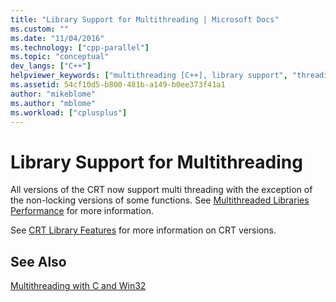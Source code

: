 ```yaml
---
title: "Library Support for Multithreading | Microsoft Docs"
ms.custom: ""
ms.date: "11/04/2016"
ms.technology: ["cpp-parallel"]
ms.topic: "conceptual"
dev_langs: ["C++"]
helpviewer_keywords: ["multithreading [C++], library support", "threading [C++], library support"]
ms.assetid: 54cf10d5-b800-481b-a149-b0ee373f41a1
author: "mikeblome"
ms.author: "mblome"
ms.workload: ["cplusplus"]
---
```

# Library Support for Multithreading
All versions of the CRT now support multi threading with the exception of the non-locking versions of some functions. See [Multithreaded Libraries Performance](../c-runtime-library/multithreaded-libraries-performance.md) for more information.  
  
See [CRT Library Features](../c-runtime-library/crt-library-features.md) for more information on CRT versions.  
  
## See Also  

[Multithreading with C and Win32](multithreading-with-c-and-win32.md)